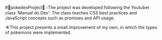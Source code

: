 #📕pokedexProject🔎
💧The project was developed following the Youtuber class 'Manual do Dev'. The class teaches CSS best practices and JavaScript concepts such as promises and API usage.

☀️This project presents a small improvement of my own, in which the types of pokemons were implemented.
